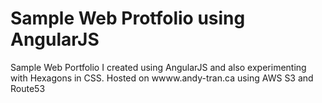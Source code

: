 # Sample Web Protfolio using AngularJS

Sample Web Portfolio I created using AngularJS and also experimenting with Hexagons in CSS.
Hosted on wwww.andy-tran.ca using AWS S3 and Route53
